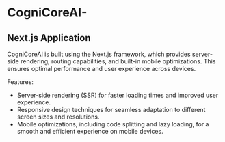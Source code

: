 # CogniCoreAI-

## Next.js Application

CogniCoreAI is built using the Next.js framework, which provides server-side rendering, routing capabilities, and built-in mobile optimizations. This ensures optimal performance and user experience across devices.

Features:
- Server-side rendering (SSR) for faster loading times and improved user experience.
- Responsive design techniques for seamless adaptation to different screen sizes and resolutions.
- Mobile optimizations, including code splitting and lazy loading, for a smooth and efficient experience on mobile devices.